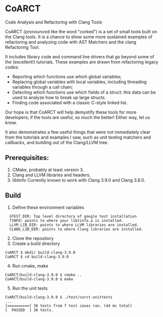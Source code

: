 # CoARCT
Code Analysis and Refactoring with Clang Tools

CoARCT (pronounced like the word "corked") is a set of small tools built on the Clang tools. It is a chance to show some more sustained examples of refactoring and analyzing code with AST Matchers and the clang Refactoring Tool.

It includes library code and command line drivers that go beyond some of the (excellent!) tutorials. These examples are drawn from refactoring legacy codes:
* Reporting which functions use which global variables;
* Replacing global variables with local variables, including threading variables through a call chain;
* Detecting which functions use which fields of a struct: this data can be used to analyze how to break up large structs.
* Finding code associated with a classic C-style linked list.

Our hope is that CoARCT will help demystify these tools for more developers; if the tools are useful, so much the better! Either way, let us know.

It also demonstrates a few useful things that were not immediately clear from the tutorials and examples I saw, such as unit testing matchers and callbacks, and building out of the Clang/LLVM tree.

## Prerequisites:
1. CMake, probably at least version 3.
2. Clang and LLVM libraries and headers.
3. libtinfo
Currently known to work with Clang 3.9.0 and Clang 3.8.0.

## Build

1. Define these environment variables
```
  GTEST_DIR: Top level directory of google test installation
  TINFO: points to where your libtinfo.a is installed.
  LLVM_LIB_DIR: points to where LLVM libraries are installed.
  CLANG_LIB_DIR: points to where Clang libraries are installed.
```
2. Clone the repository
3. Create a build directory
```
CoARCT $ mkdir build-clang-3.9.0
CoARCT $ cd build-clang-3.9.0
```
4. Run cmake, make
```
CoARCT/build-clang-3.9.0 $ cmake ..
CoARCT/build-clang-3.9.0 $ make
```
5. Run the unit tests
```
CoARCT/build-clang-3.9.0 $ ./test/corct-unittests
...
[==========] 36 tests from 7 test cases ran. (44 ms total)
[  PASSED  ] 36 tests.
```
